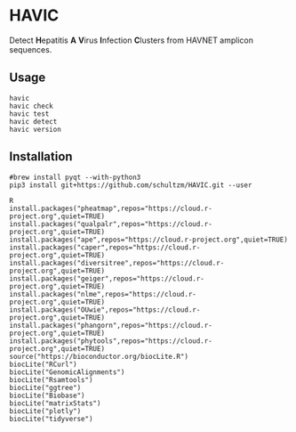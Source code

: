 # HAVIC
Detect **H**epatitis **A** **V**irus **I**nfection **C**lusters from HAVNET amplicon sequences.  

## Usage

    havic
    havic check
    havic test
    havic detect
    havic version



## Installation
```
#brew install pyqt --with-python3
pip3 install git+https://github.com/schultzm/HAVIC.git --user

R
install.packages("pheatmap",repos="https://cloud.r-project.org",quiet=TRUE)
install.packages("qualpalr",repos="https://cloud.r-project.org",quiet=TRUE)
install.packages("ape",repos="https://cloud.r-project.org",quiet=TRUE)
install.packages("caper",repos="https://cloud.r-project.org",quiet=TRUE)
install.packages("diversitree",repos="https://cloud.r-project.org",quiet=TRUE)
install.packages("geiger",repos="https://cloud.r-project.org",quiet=TRUE)
install.packages("nlme",repos="https://cloud.r-project.org",quiet=TRUE)
install.packages("OUwie",repos="https://cloud.r-project.org",quiet=TRUE)
install.packages("phangorn",repos="https://cloud.r-project.org",quiet=TRUE)
install.packages("phytools",repos="https://cloud.r-project.org",quiet=TRUE)
source("https://bioconductor.org/biocLite.R")
biocLite("RCurl")
biocLite("GenomicAlignments")
biocLite("Rsamtools")
biocLite("ggtree")
biocLite("Biobase")
biocLite("matrixStats")
biocLite("plotly")
biocLite("tidyverse")
```
